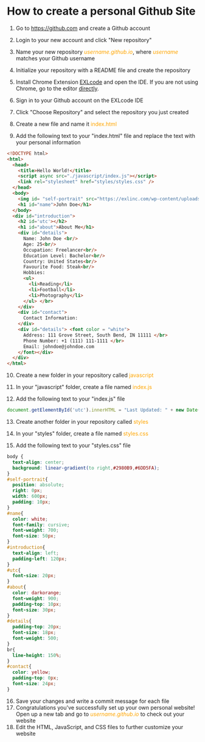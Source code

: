 # How to create a personal Github Site

1. Go to <https://github.com> and create a Github account

2. Login to your new account and click "New repository"

3. Name your new repository *<span><font color = "orange">username.github.io</font></span>*, where<font color = "orange"> *username*</font> matches your Github username

4. Initialize your repository with a README file and create the repository

5. Install Chrome Extension [EXLcode](https://chrome.google.com/webstore/detail/exlcode-vs-code-based-onl/elcfpiphmolcddmecegalaikjiclhdjc?hl=en) and open the IDE. If you are not using Chrome, go to the editor [directly](http://exlcode.com/ide).

6. Sign in to your Github account on the EXLcode IDE

7. Click "Choose Repository" and select the repository you just created

8. Create a new file and name it <font color = "orange">index.html</font>

9. Add the following text to your "index.html" file and replace the text with your personal information
```html
<!DOCTYPE html>
<html>
  <head>
    <title>Hello World!</title>
    <script async src="./javascript/index.js"></script>
    <link rel="stylesheet" href="styles/styles.css" />
  </head>
  <body>
    <img id= "self-portrait" src="https://exlinc.com/wp-content/uploads/2017/10/freelancer-image-02.png" alt="freelancer-image-02">
    <h1 id="name">John Doe</h1>
  </body>
  <div id="introduction"> 
    <h2 id='utc'></h2>
    <h1 id="about">About Me</h1>
    <div id="details">
      Name: John Doe <br/>
      Age: 25<br/>
      Occupation: Freelancer<br/>
      Education Level: Bachelor<br/>
      Country: United States<br/>
      Favourite Food: Steak<br/>
      Hobbies:
      <ul>
        <li>Reading</li>
        <li>Football</li>
        <li>Photography</li>
      </ul> </br> 
    </div>
    <div id="contact">
      Contact Information:
    </div>
    <div id="details"> <font color = "white">
      Address: 111 Grove Street, South Bend, IN 11111 </br>
      Phone Number: +1 (111) 111-1111 </br>
      Email: johndoe@johndoe.com
    </font></div>
  </div>
</html>
```
10. Create a new folder in your repository called <font color = "orange">javascript</font>

11. In your "javascript" folder, create a file named <font color = "orange">index.js</font>

12. Add the following text to your "index.js" file
```js
document.getElementById('utc').innerHTML = "Last Updated: " + new Date().toDateString();
```

13. Create another folder in your repository called <font color = "orange">styles</font>

14. In your "styles" folder, create a file named <font color = "orange">styles.css</font>

15. Add the following text to your "styles.css" file
```css
body {
  text-align: center;
  background: linear-gradient(to right,#2980B9,#6DD5FA);
}
#self-portrait{
  position: absolute;
  right: 0px;
  width: 600px;
  padding: 10px;
}
#name{
  color: white;
  font-family: cursive;
  font-weight: 700;
  font-size: 50px;
}
#introduction{
  text-align: left;
  padding-left: 120px;
}
#utc{
  font-size: 20px;
}
#about{
  color: darkorange;
  font-weight: 900;
  padding-top: 10px;
  font-size: 30px;
}
#details{
  padding-top: 20px;
  font-size: 18px;
  font-weight: 500;
}
br{
  line-height: 150%;
}
#contact{
  color: yellow;
  padding-top: 0px;
  font-size: 24px;
}
```
16. Save your changes and write a commit message for each file
17. Congratulations you've successfully set up your own personal website! Open up a new tab and go to *<span><font color = "orange">username.github.io</font></span>* to check out your website
18. Edit the HTML, JavaScript, and CSS files to further customize your website 